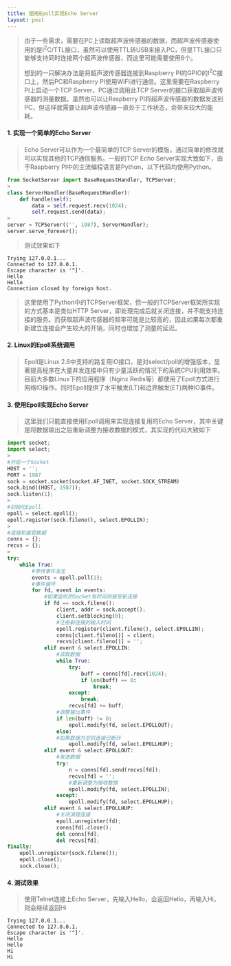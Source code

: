 ```yaml
---
title: 使用Epoll实现Echo Server
layout: post
---
```


> 由于一些需求，需要在PC上读取超声波传感器的数据，而超声波传感器使用的是I<SUP>2</SUP>C/TTL接口，虽然可以使用TTL转USB来接入PC，但是TTL接口只能够支持同时连接两个超声波传感器，而这里可能需要使用6个。
>
> 想到的一只解决办法是将超声波传感器连接到Raspberry PI的GPIO的I<SUP>2</SUP>C接口上，然后PC和Raspberry PI使用WIFI进行通信。这里需要在Raspberry PI上启动一个TCP Server，PC通过调用此TCP Server的接口获取超声波传感器的测量数据。虽然也可以让Raspberry PI将超声波传感器的数据发送到PC，但这样就需要让超声波传感器一直处于工作状态，会带来较大的能耗。

#### 1. 实现一个简单的Echo Server

> Echo Server可以作为一个最简单的TCP Server的模版，通过简单的修改就可以实现其他的TCP通信服务。一般的TCP Echo Server实现大致如下，由于Raspberry PI中的主流编程语言是Python，以下代码均使用Python。
>
```python
from SocketServer import BaseRequestHandler, TCPServer;
>
class ServerHandler(BaseRequestHandler):
    def handle(self):
        data = self.request.recv(1024);
        self.request.send(data);
>
server = TCPServer(('', 1987), ServerHandler);
server.serve_forever();
```
> 测试效果如下
>
```
Trying 127.0.0.1...
Connected to 127.0.0.1.
Escape character is '^]'.
Hello
Hello
Connection closed by foreign host.
```
>
> 这里使用了Python中的TCPServer框架，但一般的TCPServer框架所实现的方式基本是类似HTTP Server，即处理完成后就关闭连接，并不能支持连接的服务。而获取超声波传感器的频率可能是比较高的，因此如果每次都重新建立连接会产生较大的开销，同时也增加了测量的延迟。

#### 2. Linux的Epoll系统调用

> Epoll是Linux 2.6中支持的路复用IO接口，是对select/poll的增强版本，显著提高程序在大量并发连接中只有少量活跃的情况下的系统CPU利用效率。目前大多数Linux下的应用程序（Nginx Redis等）都使用了Epoll方式进行网络IO操作。同时Epoll提供了水平触发(LT)和边界触发(ET)两种IO事件。

#### 3. 使用Epoll实现Echo Server

> 这里我们只能直接使用Epoll调用来实现连接复用的Echo Server，其中关键是将数据输出之后重新调整为接收数据的模式，其实现的代码大致如下
>
```python
import socket;
import select;
>
#开启一个Socket
HOST = '';
PORT = 1987
sock = socket.socket(socket.AF_INET, socket.SOCK_STREAM)
sock.bind((HOST, 1987));
sock.listen(1);
>
#初始化Epoll
epoll = select.epoll();
epoll.register(sock.fileno(), select.EPOLLIN);
>
#连接和接受数据
conns = {};
recvs = {};
>
try:
    while True:
        #等待事件发生
        events = epoll.poll(1);
        #事件循环    
        for fd, event in events:
            #如果监听的Socket有时间则接受新连接
            if fd == sock.fileno():
                client, addr = sock.accept();
                client.setblocking(0);
                #注册新连接的输入时间
                epoll.register(client.fileno(), select.EPOLLIN);
                conns[client.fileno()] = client;
                recvs[client.fileno()] = '';
            elif event & select.EPOLLIN:
                #读取数据
                while True:
                    try:
                        buff = conns[fd].recv(1024);
                        if len(buff) == 0:
                            break;
                    except:
                        break;            
                    recvs[fd] += buff;
                #调整输出事件
                if len(buff) != 0:
                    epoll.modify(fd, select.EPOLLOUT);
                else:
                #如果数据为空则连接已断开
                    epoll.modify(fd, select.EPOLLHUP);
            elif event & select.EPOLLOUT:
                #发送数据
                try:
                    n = conns[fd].send(recvs[fd]);
                    recvs[fd] = '';
                    #重新调整为接收数据
                    epoll.modify(fd, select.EPOLLIN);
                except:
                    epoll.modify(fd, select.EPOLLHUP);
            elif event & select.EPOLLHUP:
                #关闭清理连接
                epoll.unregister(fd);
                conns[fd].close();
                del conns[fd];
                del recvs[fd];
finally:
    epoll.unregister(sock.fileno());
    epoll.close();
    sock.close();
```

#### 4. 测试效果

> 使用Telnet连接上Echo Server，先输入Hello，会返回Hello，再输入Hi，则会继续返回Hi 
>
```
Trying 127.0.0.1...
Connected to 127.0.0.1.
Escape character is '^]'.
Hello
Hello
Hi
Hi
```
